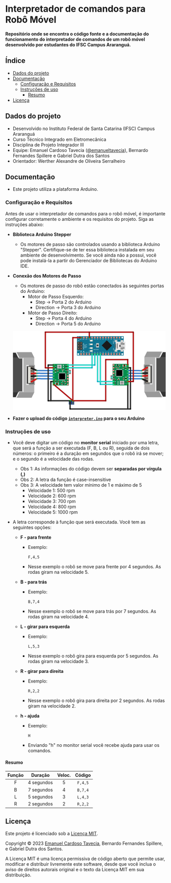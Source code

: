 # Interpretador de comandos para Robô Móvel

**Repositório onde se encontra o código fonte e a documentação do funcionamento do interpretador de comandos de um robô móvel desenvolvido por estudantes do IFSC Campus Araranguá.**

## Índice

- [Dados do projeto](#dados-do-projeto)
- [Documentação](#documentação)
  - [Configuração e Requisitos](#configuração-e-requisitos)
  - [Instruções de uso](#instruções-de-uso)
    - [Resumo](#resumo)
- [Licença](#licença)

## Dados do projeto
- Desenvolvido no Instituto Federal de Santa Catarina (IFSC) Campus Araranguá
- Curso Técnico Integrado em Eletromecânica
- Disciplina de Projeto Integrador III
- Equipe: Emanuel Cardoso Tavecia ([@emanueltavecia](https://github.com/emanueltavecia)), Bernardo Fernandes Spillere e Gabriel Dutra dos Santos
- Orientador: Werther Alexandre de Oliveira Serralheiro

## Documentação

- Este projeto utiliza a plataforma Arduino.

### Configuração e Requisitos

Antes de usar o interpretador de comandos para o robô móvel, é importante configurar corretamente o ambiente e os requisitos do projeto. Siga as instruções abaixo:

- **Biblioteca Arduino Stepper**
  - Os motores de passo são controlados usando a biblioteca Arduino "Stepper". Certifique-se de ter essa biblioteca instalada em seu ambiente de desenvolvimento. Se você ainda não a possui, você pode instalá-la a partir do Gerenciador de Bibliotecas do Arduino IDE.

- **Conexão dos Motores de Passo**
  - Os motores de passo do robô estão conectados às seguintes portas do Arduino:
    - Motor de Passo Esquerdo:
      - Step → Porta 2 do Arduino
      - Direction → Porta 3 do Arduino
    - Motor de Passo Direito:
      - Step → Porta 4 do Arduino
      - Direction → Porta 5 do Arduino
  
  ![Representação esquemática das ligações.](.github/schematic-representation.png "Representação esquemática das ligações")

- **Fazer o upload do código [`interpreter.ino`](interpreter.ino) para o seu Arduino**

### Instruções de uso

- Você deve digitar um código no **monitor serial** iniciado por uma letra, que será a função a ser executada (F, B, L ou R), seguida de dois números: o primeiro é a duração em segundos que o robô irá se mover; e o segundo é a velocidade das rodas.
  - Obs 1: As informações do código devem ser **separadas por vírgula (,)**
  - Obs 2: A letra da função é case-insensitive
  - Obs 3: A velocidade tem valor mínimo de 1 e máximo de 5
    - Velocidade 1: 500 rpm
    - Velocidade 2: 600 rpm
    - Velocidade 3: 700 rpm
    - Velocidade 4: 800 rpm
    - Velocidade 5: 1000 rpm

- A letra corresponde à função que será executada. Você tem as seguintes opções:

  - **F - para frente**
    - Exemplo:
      ```
      F,4,5
      ```
    - Nesse exemplo o robô se move para frente por 4 segundos. As rodas giram na velocidade 5.

  - **B - para trás**
    - Exemplo:
      ```
      B,7,4
      ```
    - Nesse exemplo o robô se move para trás por 7 segundos. As rodas giram na velocidade 4.

  - **L - girar para esquerda**
    - Exemplo:
      ```
      L,5,3
      ```
    - Nesse exemplo o robô gira para esquerda por 5 segundos. As rodas giram na velocidade 3.

  - **R - girar para direita**
    - Exemplo:
      ```
      R,2,2
      ```
    - Nesse exemplo o robô gira para direita por 2 segundos. As rodas giram na velocidade 2.

  - **h - ajuda**
    - Exemplo:
      ```
      H
      ```
    - Enviando "h" no monitor serial você recebe ajuda para usar os comandos.

#### Resumo

| Função | Duração | Veloc. | Código |
| :---: | :---: | :---: | :---: |
| F | 4 segundos | 5 | `F,4,5` |
| B | 7 segundos | 4 | `B,7,4` |
| L | 5 segundos | 3 | `L,4,3` |
| R | 2 segundos | 2 | `R,2,2` |

## Licença

Este projeto é licenciado sob a [Licença MIT](LICENSE).

Copyright © 2023 [Emanuel Cardoso Tavecia](https://github.com/emanueltavecia), Bernardo Fernandes Spillere, e Gabriel Dutra dos Santos.

A Licença MIT é uma licença permissiva de código aberto que permite usar, modificar e distribuir livremente este software, desde que você inclua o aviso de direitos autorais original e o texto da Licença MIT em sua distribuição.
